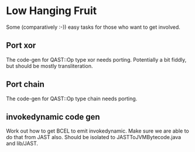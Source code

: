 # Low Hanging Fruit
Some (comparatively :-)) easy tasks for those who want to get involved.

## Port xor
The code-gen for QAST::Op type xor needs porting. Potentially a bit fiddly, but
should be mostly transliteration.

## Port chain
The code-gen for QAST::Op type chain needs porting.

## invokedynamic code gen
Work out how to get BCEL to emit invokedynamic. Make sure we are able to do that
from JAST also. Should be isolated to JASTToJVMBytecode.java and lib/JAST.
